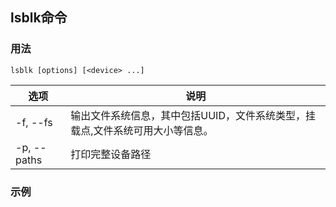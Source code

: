 ## lsblk命令

### 用法
```
lsblk [options] [<device> ...]
```

| 选项 | 说明 |
| --- | --- |
| -f, --fs | 输出文件系统信息，其中包括UUID，文件系统类型，挂载点,文件系统可用大小等信息。 |
| -p, --paths | 打印完整设备路径 |

### 示例
```shell

```
